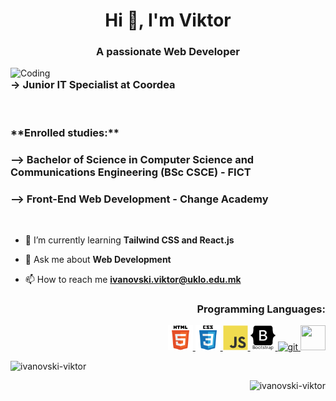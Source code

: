 <h1 align="center">Hi 👋, I'm Viktor</h1>
<h3 align="center">A passionate Web Developer</h3>

<img align="right" alt="Coding" width="550px" src="https://camo.githubusercontent.com/c1dcb74cc1c1835b1d716f5051499a2814c683c806b15f04b0eba492863703e9/68747470733a2f2f63646e2e6472696262626c652e636f6d2f75736572732f3733303730332f73637265656e73686f74732f363538313234332f6176656e746f2e676966">

<h3 align="left">-> Junior IT Specialist at Coordea</h3>
</br>
<h3 align="left">**Enrolled studies:**</h3>
<h3 align="left">--> Bachelor of Science in Computer Science and Communications Engineering (BSc CSCE) - FICT</h3>
<h3 align="left">--> Front-End Web Development - Change Academy</h3>
</br>

- 🌱 I’m currently learning **Tailwind CSS and React.js**

- 💬 Ask me about **Web Development**

- 📫 How to reach me **ivanovski.viktor@uklo.edu.mk**


<p align="left">
</p>

<h3 align="right">Programming Languages:</h3>
<p align="right"> <a href="https://www.w3.org/html/" target="_blank" rel="noreferrer"> <img src="https://raw.githubusercontent.com/devicons/devicon/master/icons/html5/html5-original-wordmark.svg" alt="html5" width="40" height="40"/> </a> <a href="https://www.w3schools.com/css/" target="_blank" rel="noreferrer"> <img src="https://raw.githubusercontent.com/devicons/devicon/master/icons/css3/css3-original-wordmark.svg" alt="css3" width="40" height="40"/> </a> <a href="https://developer.mozilla.org/en-US/docs/Web/JavaScript" target="_blank" rel="noreferrer"> <img src="https://raw.githubusercontent.com/devicons/devicon/master/icons/javascript/javascript-original.svg" alt="javascript" width="40" height="40"/> </a> <a href="https://getbootstrap.com" target="_blank" rel="noreferrer"> <img src="https://raw.githubusercontent.com/devicons/devicon/master/icons/bootstrap/bootstrap-plain-wordmark.svg" alt="bootstrap" width="40" height="40"/> </a>  <a href="https://git-scm.com/" target="_blank" rel="noreferrer"> <img src="https://www.vectorlogo.zone/logos/git-scm/git-scm-icon.svg" alt="git" width="40" height="40"/> </a><img src = "https://raw.githubusercontent.com/react-icons/react-icons/master/react-icons.svg" width="40" height="40"></p>

<p>&nbsp;<img align="left" src="https://github-readme-stats.vercel.app/api?username=ivanovski-viktor&show_icons=true&locale=en" alt="ivanovski-viktor" /></p>
<p><img align="right" src="https://github-readme-stats.vercel.app/api/top-langs?username=ivanovski-viktor&show_icons=true&locale=en&layout=compact" alt="ivanovski-viktor" /></p>
